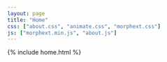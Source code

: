 ```yaml
---
layout: page
title: "Home"
css: ["about.css", "animate.css", "morphext.css"]
js: ["morphext.min.js", "about.js"]
---
```

{% include home.html %}

